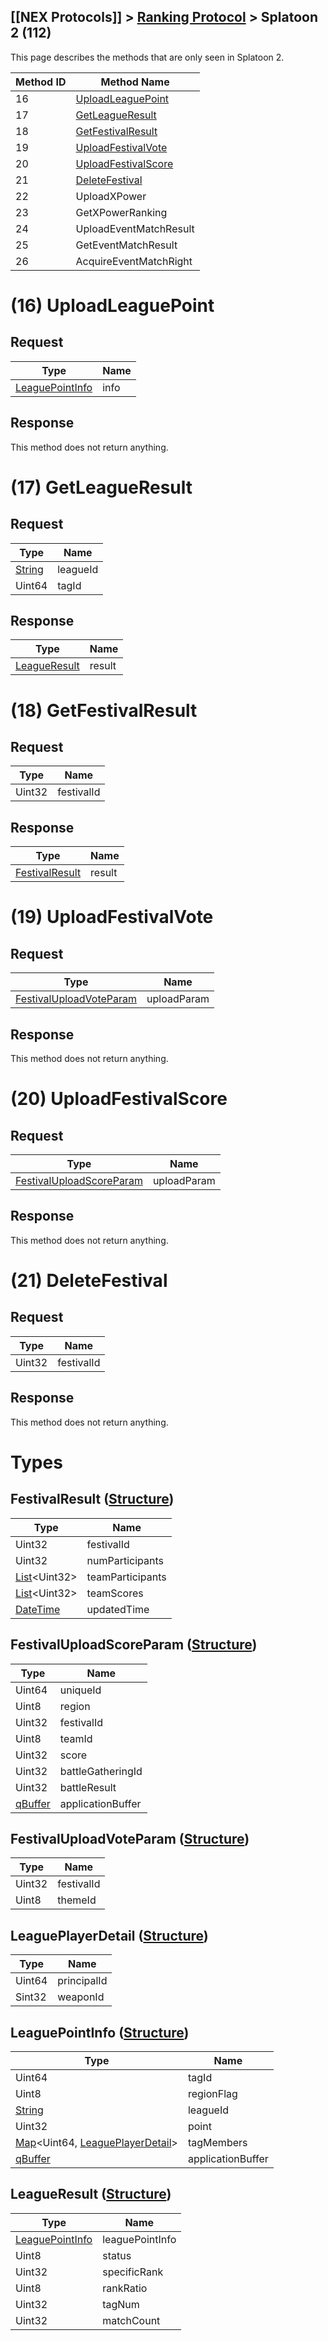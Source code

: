 ## [[NEX Protocols]] > [Ranking Protocol](Ranking-Protocol) > Splatoon 2 (112)

This page describes the methods that are only seen in Splatoon 2.

| Method ID | Method Name |
| --- | --- |
| 16 | [UploadLeaguePoint](#16-uploadleaguepoint) |
| 17 | [GetLeagueResult](#17-getleagueresult) |
| 18 | [GetFestivalResult](#18-getfestivalresult) |
| 19 | [UploadFestivalVote](#19-uploadfestivalvote) |
| 20 | [UploadFestivalScore](#20-uploadfestivalscore) |
| 21 | [DeleteFestival](#21-deletefestival) |
| 22 | UploadXPower |
| 23 | GetXPowerRanking |
| 24 | UploadEventMatchResult |
| 25 | GetEventMatchResult |
| 26 | AcquireEventMatchRight |

# (16) UploadLeaguePoint
## Request
| Type | Name |
| --- | --- |
| [LeaguePointInfo] | info |

## Response
This method does not return anything.

# (17) GetLeagueResult
## Request
| Type | Name |
| --- | --- |
| [String] | leagueId |
| Uint64 | tagId |

## Response
| Type | Name |
| --- | --- |
| [LeagueResult] | result |

# (18) GetFestivalResult
## Request
| Type | Name |
| --- | --- |
| Uint32 | festivalId |

## Response
| Type | Name |
| --- | --- |
| [FestivalResult] | result |

# (19) UploadFestivalVote
## Request
| Type | Name |
| --- | --- |
| [FestivalUploadVoteParam] | uploadParam |

## Response
This method does not return anything.

# (20) UploadFestivalScore
## Request
| Type | Name |
| --- | --- |
| [FestivalUploadScoreParam] | uploadParam |

## Response
This method does not return anything.

# (21) DeleteFestival
## Request
| Type | Name |
| --- | --- |
| Uint32 | festivalId |

## Response
This method does not return anything.

# Types
## FestivalResult ([Structure])
| Type | Name |
| --- | --- |
| Uint32 | festivalId |
| Uint32 | numParticipants |
| [List]&lt;Uint32&gt; | teamParticipants |
| [List]&lt;Uint32&gt; | teamScores |
| [DateTime] | updatedTime |

## FestivalUploadScoreParam ([Structure])
| Type | Name |
| --- | --- |
| Uint64 | uniqueId |
| Uint8 | region |
| Uint32 | festivalId |
| Uint8 | teamId |
| Uint32 | score |
| Uint32 | battleGatheringId |
| Uint32 | battleResult |
| [qBuffer] | applicationBuffer |

## FestivalUploadVoteParam ([Structure])
| Type | Name |
| --- | --- |
| Uint32 | festivalId |
| Uint8 | themeId |

## LeaguePlayerDetail ([Structure])
| Type | Name |
| --- | --- |
| Uint64 | principalId |
| Sint32 | weaponId |

## LeaguePointInfo ([Structure])
| Type | Name |
| --- | --- |
| Uint64 | tagId |
| Uint8 | regionFlag |
| [String] | leagueId |
| Uint32 | point |
| [Map]&lt;Uint64, [LeaguePlayerDetail]&gt; | tagMembers |
| [qBuffer] | applicationBuffer |

## LeagueResult ([Structure])
| Type | Name |
| --- | --- |
| [LeaguePointInfo] | leaguePointInfo |
| Uint8 | status |
| Uint32 | specificRank |
| Uint8 | rankRatio |
| Uint32 | tagNum |
| Uint32 | matchCount |

[Result]: NEX-Common-Types#result
[String]: NEX-Common-Types#string
[Buffer]: NEX-Common-Types#buffer
[qBuffer]: NEX-Common-Types#qbuffer
[List]: NEX-Common-Types#list
[Map]: NEX-Common-Types#map
[DateTime]: NEX-Common-Types#date-time
[Structure]: NEX-Common-Types#structure
[Data]: NEX-Common-Types#any-data-holder

[RankingScoreData]: #rankingscoredata-structure
[RankingChangeAttributesParam]: #rankingchangeattributesparam-structure
[RankingOrderParam]: #rankingorderparam-structure
[RankingResult]: #rankingresult-structure
[RankingStats]: #rankingstats-structure
[RankingCachedResult]: #rankingcachedresult-structure
[LeaguePointInfo]: #leaguepointinfo-structure
[LeagueResult]: #leagueresult-structure
[FestivalResult]: #festivalresult-structure
[FestivalUploadVoteParam]: #festivaluploadvoteparam-structure
[FestivalUploadScoreParam]: #festivaluploadscoreparam-structure
[RankingRankData]: #rankingrankdata-structure
[LeaguePlayerDetail]: #leagueplayerdetail-structure